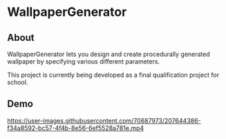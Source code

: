 # WallpaperGenerator

## About
WallpaperGenerator lets you design and create procedurally generated wallpaper by specifying various different parameters.

This project is currently being developed as a final qualification project for school.

## Demo
https://user-images.githubusercontent.com/70687973/207644386-f34a8592-bc57-4f4b-8e56-6ef5528a781e.mp4
